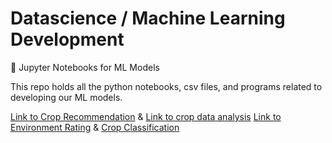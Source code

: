 # Datascience / Machine Learning Development
🔬 Jupyter Notebooks for ML Models

This repo holds all the python notebooks, csv files, and programs related to developing our ML models. 

[Link to Crop Recommendation](https://discuss.streamlit.io/t/changing-width-of-columns/6816/2) & [Link to crop data analysis](https://discuss.streamlit.io/t/changing-width-of-columns/6816/2)
[Link to Environment Rating](https://discuss.streamlit.io/t/changing-width-of-columns/6816/2) & [Crop Classification](https://discuss.streamlit.io/t/changing-width-of-columns/6816/2)
